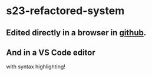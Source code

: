 # s23-refactored-system

## Edited directly in a browser in [github](https://github.com).

## And in a VS Code editor

with syntax highlighting!
